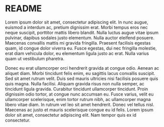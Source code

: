 # README

Lorem ipsum dolor sit amet, consectetur adipiscing elit. In nunc augue, euismod a interdum ac, pretium dignissim erat. Morbi tempus eros nec neque suscipit, porttitor mattis libero blandit. Nulla luctus augue vitae ipsum pulvinar, dapibus sodales justo elementum. Nulla auctor eleifend posuere. Maecenas convallis mattis mi gravida fringilla. Praesent facilisis egestas quam, id congue dolor viverra eu. Fusce egestas, dui nec fringilla molestie, erat diam vehicula dolor, eu elementum ligula justo ac erat. Nulla varius quam ut vestibulum pharetra.

Donec eu erat ullamcorper orci hendrerit gravida at congue odio. Aenean ac aliquet diam. Morbi tincidunt felis enim, eu sagittis lacus convallis suscipit. Sed sit amet rutrum velit. Duis sed mauris ultricies nisi facilisis posuere quis quis magna. Nulla facilisi. Aliquam gravida risus non nulla semper, ac tincidunt ligula gravida. Curabitur tincidunt ullamcorper tincidunt. Proin dignissim odio tortor, at congue nunc accumsan eu. Fusce varius, velit eu ullamcorper scelerisque, enim tortor rutrum nibh, ac ullamcorper magna libero vitae diam. In rutrum vel leo sit amet hendrerit. Donec vel tellus nisl. Maecenas ac justo et mauris scelerisque congue eu id felis. Lorem ipsum dolor sit amet, consectetur adipiscing elit. Nam tempor quis ex id consectetur.
